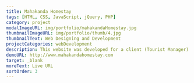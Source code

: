 ```yaml
---
title: Mahakanda Homestay
tags: [HTML, CSS, JavaScript, jQuery, PHP]
category: project
modalImageURL: img/portfolio/mahakandaHomestay.jpg
thumbnailImageURL: img/portfolio/thumb/4.jpg
thumbnailText: Web Designing and Development
projectCategories: webDevelopment
description: This website was developed for a client (Tourist Manager) who is providing accommodation facilities for tourists in Sri Lanka.
demoURL: http://www.mahakandahomestay.com
target: _blank
moreText: Live URL
sortOrder: 3
---
```

